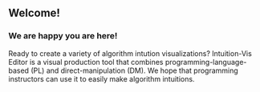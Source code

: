 ## Welcome!

### We are happy you are here! 

Ready to create a variety of algorithm intution visualizations? Intuition-Vis Editor is a visual production tool that combines programming-language-based (PL) and direct-manipulation (DM). We hope that programming instructors can use it to easily make algorithm intuitions.